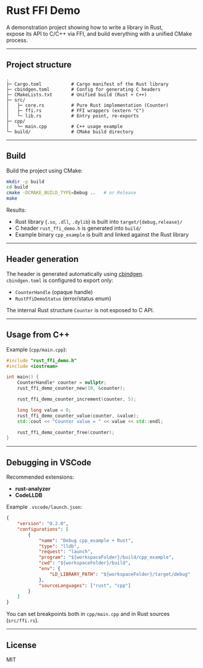 # Rust FFI Demo

A demonstration project showing how to write a library in Rust,  
expose its API to C/C++ via FFI, and build everything with a unified CMake process.

---

## Project structure

```
.
├─ Cargo.toml           # Cargo manifest of the Rust library
├─ cbindgen.toml        # Config for generating C headers
├─ CMakeLists.txt       # Unified build (Rust + C++)
├─ src/
│   ├─ core.rs          # Pure Rust implementation (Counter)
│   ├─ ffi.rs           # FFI wrappers (extern "C")
│   └─ lib.rs           # Entry point, re-exports
├─ cpp/
│   └─ main.cpp         # C++ usage example
└─ build/               # CMake build directory
```

---

## Build

Build the project using CMake:

```bash
mkdir -p build
cd build
cmake -DCMAKE_BUILD_TYPE=Debug ..   # or Release
make
```

Results:

- Rust library (`.so`, `.dll`, `.dylib`) is built into `target/{debug,release}/`
- C header `rust_ffi_demo.h` is generated into `build/`
- Example binary `cpp_example` is built and linked against the Rust library

---

## Header generation

The header is generated automatically using [cbindgen](https://github.com/eqrion/cbindgen).  
`cbindgen.toml` is configured to export only:

- `CounterHandle` (opaque handle)
- `RustFfiDemoStatus` (error/status enum)

The internal Rust structure `Counter` is not exposed to C API.

---

## Usage from C++

Example (`cpp/main.cpp`):

```cpp
#include "rust_ffi_demo.h"
#include <iostream>

int main() {
    CounterHandle* counter = nullptr;
    rust_ffi_demo_counter_new(10, &counter);

    rust_ffi_demo_counter_increment(counter, 5);

    long long value = 0;
    rust_ffi_demo_counter_value(counter, &value);
    std::cout << "Counter value = " << value << std::endl;

    rust_ffi_demo_counter_free(counter);
}
```

---

## Debugging in VSCode

Recommended extensions:
- **rust-analyzer**
- **CodeLLDB**

Example `.vscode/launch.json`:

```json
{
    "version": "0.2.0",
    "configurations": [
        {
            "name": "Debug cpp_example + Rust",
            "type": "lldb",
            "request": "launch",
            "program": "${workspaceFolder}/build/cpp_example",
            "cwd": "${workspaceFolder}/build",
            "env": {
                "LD_LIBRARY_PATH": "${workspaceFolder}/target/debug"
            },
            "sourceLanguages": ["rust", "cpp"]
        }
    ]
}
```

You can set breakpoints both in `cpp/main.cpp` and in Rust sources (`src/ffi.rs`).

---

## License

MIT
